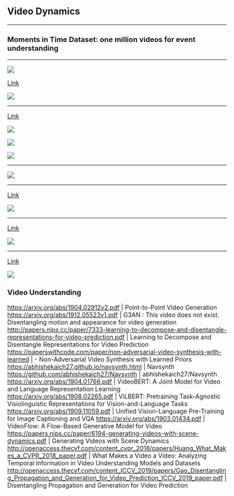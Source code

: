 ## Video Dynamics


---
### Moments in Time Dataset: one million videos for event understanding

---
![](2020-07-22-01-29-57.png)

[Link](https://arxiv.org/pdf/1903.07593.pdf)

![](2020-07-22-01-31-06.png)

---
[Link](https://arxiv.org/pdf/1706.01433.pdf)

![](2020-07-22-01-42-02.png)

![](2020-07-22-01-44-11.png)

![](2020-07-22-01-44-29.png)

---

![](2020-07-22-01-54-13.png)

---
[Link](https://arxiv.org/pdf/1806.01810.pdf)

![](2020-07-22-02-10-43.png)

---
[Link](https://arxiv.org/pdf/1806.04166.pdf)

![](2020-07-22-02-17-52.png)

---
[Link](https://papers.nips.cc/paper/8304-unsupervised-learning-of-object-structure-and-dynamics-from-videos.pdf)

![](2020-07-22-02-24-07.png)


### Video Understanding


https://arxiv.org/abs/1904.02912v2.pdf | Point-to-Point Video Generation
https://arxiv.org/abs/1912.05523v1.pdf | G3AN : This video does not exist. Disentangling motion and appearance for video generation
http://papers.nips.cc/paper/7333-learning-to-decompose-and-disentangle-representations-for-video-prediction.pdf | Learning to Decompose and Disentangle Representations for Video Prediction
https://paperswithcode.com/paper/non-adversarial-video-synthesis-with-learned | - Non-Adversarial Video Synthesis with Learned Priors
https://abhishekaich27.github.io/navsynth.html | Navsynth
https://github.com/abhishekaich27/Navsynth | abhishekaich27/Navsynth
https://arxiv.org/abs/1904.01766.pdf | VideoBERT: A Joint Model for Video and Language Representation Learning
https://arxiv.org/abs/1908.02265.pdf | ViLBERT: Pretraining Task-Agnostic Visiolinguistic Representations for Vision-and-Language Tasks
https://arxiv.org/abs/1909.11059.pdf | Unified Vision-Language Pre-Training for Image Captioning and VQA
https://arxiv.org/abs/1903.01434.pdf | VideoFlow: A Flow-Based Generative Model for Video
https://papers.nips.cc/paper/6194-generating-videos-with-scene-dynamics.pdf | Generating Videos with Scene Dynamics
http://openaccess.thecvf.com/content_cvpr_2018/papers/Huang_What_Makes_a_CVPR_2018_paper.pdf | What Makes a Video a Video: Analyzing Temporal Information in Video Understanding Models and Datasets
http://openaccess.thecvf.com/content_ICCV_2019/papers/Gao_Disentangling_Propagation_and_Generation_for_Video_Prediction_ICCV_2019_paper.pdf | Disentangling Propagation and Generation for Video Prediction